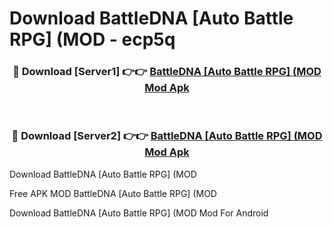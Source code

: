 # Download BattleDNA [Auto Battle RPG] (MOD - ecp5q



<div align="center">
<h3>🔴 Download [Server1] 👉👉 <a href="https://momento.my/?title=BattleDNA_[Auto_Battle_RPG]_(MOD">BattleDNA [Auto Battle RPG] (MOD Mod Apk</a></h3><br>

<h3>🔴 Download [Server2] 👉👉 <a href="https://momento.my/?title=BattleDNA_[Auto_Battle_RPG]_(MOD">BattleDNA [Auto Battle RPG] (MOD Mod Apk</a></h3>
</div>



Download BattleDNA [Auto Battle RPG] (MOD 

Free APK MOD BattleDNA [Auto Battle RPG] (MOD 

Download BattleDNA [Auto Battle RPG] (MOD Mod For Android

